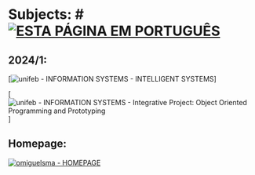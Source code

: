 # **Subjects:** # [![ESTA PÁGINA EM PORTUGUÊS](https://img.shields.io/static/v1?label=&message=ESTA+PÁGINA+EM+PORTUGUÊS&color=%23009BD5&style=for-the-badge)](/index_pt.html)


## 2024/1:

[![unifeb - INFORMATION SYSTEMS - INTELLIGENT SYSTEMS](https://img.shields.io/static/v1?label=unifeb+-+INFORMATION+SYSTEMS&message=INTELLIGENT+SYSTEMS&color=%23009BD5&style=for-the-badge)]

[![unifeb - INFORMATION SYSTEMS - Integrative Project: Object Oriented Programming and Prototyping](https://img.shields.io/static/v1?label=unifeb+-+INFORMATION+SYSTEMS&message=Integrative+Project%3A+Object+Oriented+Programming+and+Prototyping&color=%23009BD5&style=for-the-badge)]

## Homepage:

[![omiguelsma - HOMEPAGE](https://img.shields.io/static/v1?label=omiguelsma&message=HOMEPAGE&color=%23009BD5&style=for-the-badge&logo=homepage)](https://omiguelsma.github.io/)